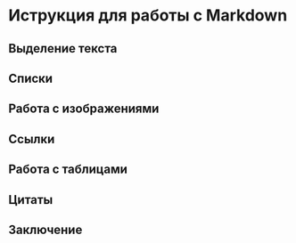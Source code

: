 # Иструкция для работы с Markdown

## Выделение текста

## Списки


## Работа с изображениями 

## Ссылки

## Работа с таблицами 

## Цитаты

## Заключение